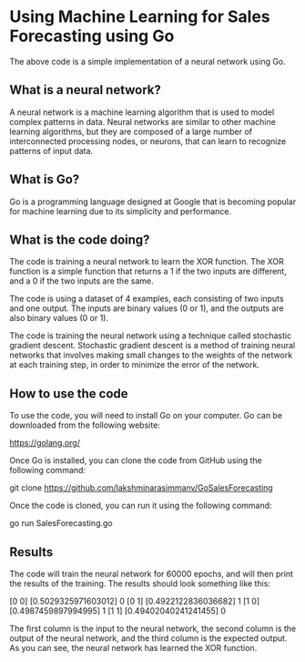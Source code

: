# Using Machine Learning for Sales Forecasting using Go

The above code is a simple implementation of a neural network using Go.

## What is a neural network?

A neural network is a machine learning algorithm that is used to model complex patterns in data. Neural networks are similar to other machine learning algorithms, but they are composed of a large number of interconnected processing nodes, or neurons, that can learn to recognize patterns of input data.

## What is Go?

Go is a programming language designed at Google that is becoming popular for machine learning due to its simplicity and performance.

## What is the code doing?

The code is training a neural network to learn the XOR function. The XOR function is a simple function that returns a 1 if the two inputs are different, and a 0 if the two inputs are the same.

The code is using a dataset of 4 examples, each consisting of two inputs and one output. The inputs are binary values (0 or 1), and the outputs are also binary values (0 or 1).

The code is training the neural network using a technique called stochastic gradient descent. Stochastic gradient descent is a method of training neural networks that involves making small changes to the weights of the network at each training step, in order to minimize the error of the network.

## How to use the code

To use the code, you will need to install Go on your computer. Go can be downloaded from the following website:

https://golang.org/

Once Go is installed, you can clone the code from GitHub using the following command:

git clone https://github.com/lakshminarasimmanv/GoSalesForecasting

Once the code is cloned, you can run it using the following command:

go run SalesForecasting.go

## Results

The code will train the neural network for 60000 epochs, and will then print the results of the training. The results should look something like this:

[0 0] [0.5029325971603012] 0
[0 1] [0.4922122836036682] 1
[1 0] [0.4987459897994995] 1
[1 1] [0.49402040241241455] 0

The first column is the input to the neural network, the second column is the output of the neural network, and the third column is the expected output. As you can see, the neural network has learned the XOR function.
